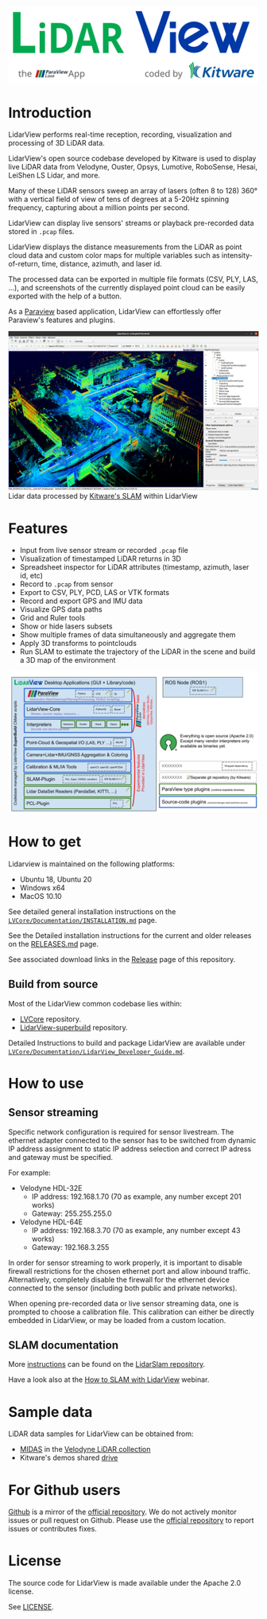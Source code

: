 ![LidarView](Application/SoftwareInformation/LidarView-splash.svg)

# Introduction

LidarView performs real-time reception, recording, visualization and processing of 3D LiDAR data.

LidarView's open source codebase developed by Kitware is used to display live LiDAR data from
Velodyne, Ouster, Opsys, Lumotive, RoboSense, Hesai, LeiShen LS Lidar, and more.

Many of these LiDAR sensors sweep an array of lasers (often 8 to 128) 360&deg;
with a vertical field of view of tens of degrees at a 5-20Hz spinning frequency,
capturing about a million points per second.

LidarView can display live sensors' streams or playback pre-recorded data stored in `.pcap` files.

LidarView displays the distance measurements from the LiDAR as point cloud
data and custom color maps for multiple variables such as
intensity-of-return, time, distance, azimuth, and laser id. 

The processed data can be exported in multiple file formats (CSV, PLY, LAS, ...),
and screenshots of the currently displayed point cloud can be easily exported with the help of a button.

As a [Paraview](https://www.paraview.org/) based application, LidarView can effortlessly offer Paraview's features and plugins.

![LidarView](Application/SoftwareInformation/LidarViewExample.png)
    Lidar data processed by [Kitware's SLAM](#slam) within LidarView


# Features

- Input from live sensor stream or recorded `.pcap` file
- Visualization of timestamped LiDAR returns in 3D
- Spreadsheet inspector for LiDAR attributes (timestamp, azimuth, laser id, etc)
- Record to `.pcap` from sensor
- Export to CSV, PLY, PCD, LAS or VTK formats
- Record and export GPS and IMU data
- Visualize GPS data paths
- Grid and Ruler tools
- Show or hide lasers subsets
- Show multiple frames of data simultaneously and aggregate them
- Apply 3D transforms to pointclouds
- Run SLAM to estimate the trajectory of the LiDAR in the scene and build a 3D map of the environment

![LidarView](Application/SoftwareInformation/LidarViewLayout.svg)

# How to get

Lidarview is maintained on the following platforms:

* Ubuntu 18, Ubuntu 20
* Windows x64
* MacOS 10.10

See detailed general installation instructions on the [`LVCore/Documentation/INSTALLATION.md`](https://gitlab.kitware.com/LidarView/lidarview-core/-/blob/master/Documentation/INSTALLATION.md) page.

See the Detailed installation instructions for the current and older releases on the [RELEASES.md](RELEASES.md) page.

See associated download links in the [Release](https://gitlab.kitware.com/LidarView/lidarview/-/releases) page of this repository.

## Build from source

Most of the LidarView common codebase lies within:

 * [LVCore](LVCore) repository.
 * [LidarView-superbuild](Superbuild/lidarview-superbuild) repository.

Detailed Instructions to build and package LidarView are available under [`LVCore/Documentation/LidarView_Developer_Guide.md`](https://gitlab.kitware.com/LidarView/lidarview-core/-/blob/master/Documentation/LidarView_Developer_Guide.md).

# How to use

## Sensor streaming

Specific network configuration is required for sensor livestream.
The ethernet adapter connected to the sensor has to be switched from dynamic IP address assignment to static IP address selection and correct IP adress and gateway must be specified.

For example:

* Velodyne HDL-32E
  * IP address: 192.168.1.70 (70 as example, any number except 201 works)
  * Gateway: 255.255.255.0
* Velodyne HDL-64E
  * IP address: 192.168.3.70 (70 as example, any number except 43 works)
  * Gateway: 192.168.3.255

In order for sensor streaming to work properly, it is important to
disable firewall restrictions for the chosen ethernet port and allow inbound traffic.
Alternatively, completely disable the firewall for the ethernet device connected to the sensor (including both public and private networks).

When opening pre-recorded data or live sensor streaming data,
one is prompted to choose a calibration file.
This calibration can either be directly embedded in LidarView,
or may be loaded from a custom location.

## SLAM documentation <a name="slam"></a>

More [instructions](https://gitlab.kitware.com/keu-computervision/slam/-/blob/master/paraview_wrapping/doc/How_to_SLAM_with_LidarView.md) can be found on the [LidarSlam repository](https://gitlab.kitware.com/keu-computervision/slam).

Have a look also at the [How to SLAM with LidarView](https://vimeo.com/524848891) webinar.

# Sample data

LiDAR data samples for LidarView can be obtained from:

* [MIDAS](http://www.midasplatform.org/) in the [Velodyne LiDAR collection](http://midas3.kitware.com/midas/community/29)
* Kitware's demos shared [drive](https://drive.google.com/drive/folders/1yrNUelUsjKcXdC8FH8DpXeOPTyiB_pLS?usp=sharing)

# For Github users
[Github](https://github.com/Kitware/LidarView) is a mirror of the
[official repository](https://gitlab.kitware.com/LidarView/LidarView).
We do not actively monitor issues or pull request on Github. Please use the
[official repository](https://gitlab.kitware.com/LidarView/LidarView) to report issues or contributes fixes.

# License

The source code for LidarView is made available under the Apache 2.0 license.

See [LICENSE](LICENSE).
